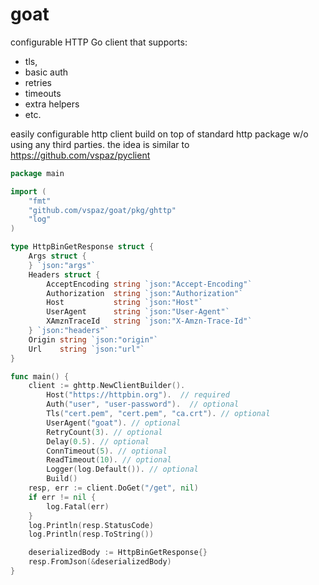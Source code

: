# goat

configurable HTTP Go client that supports:

* tls,
* basic auth
* retries
* timeouts
* extra helpers
* etc.

easily configurable http client build on top of standard http package w/o using any third parties.
the idea is similar to https://github.com/vspaz/pyclient

```go
package main

import (
	"fmt"
	"github.com/vspaz/goat/pkg/ghttp"
	"log"
)

type HttpBinGetResponse struct {
	Args struct {
	} `json:"args"`
	Headers struct {
		AcceptEncoding string `json:"Accept-Encoding"`
		Authorization  string `json:"Authorization"`
		Host           string `json:"Host"`
		UserAgent      string `json:"User-Agent"`
		XAmznTraceId   string `json:"X-Amzn-Trace-Id"`
	} `json:"headers"`
	Origin string `json:"origin"`
	Url    string `json:"url"`
}

func main() {
	client := ghttp.NewClientBuilder().
		Host("https://httpbin.org").  // required
		Auth("user", "user-password").  // optional
		Tls("cert.pem", "cert.pem", "ca.crt"). // optional
		UserAgent("goat"). // optional
		RetryCount(3). // optional
		Delay(0.5). // optional
		ConnTimeout(5). // optional
		ReadTimeout(10). // optional
		Logger(log.Default()). // optional
		Build()
	resp, err := client.DoGet("/get", nil)
	if err != nil {
		log.Fatal(err)
	}
	log.Println(resp.StatusCode)
	log.Println(resp.ToString())

	deserializedBody := HttpBinGetResponse{}
	resp.FromJson(&deserializedBody)
}
```